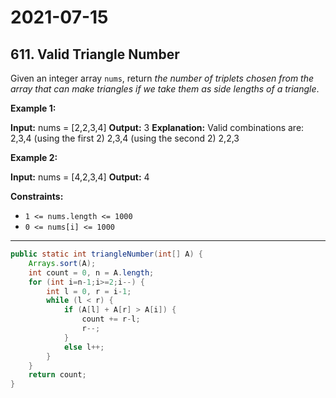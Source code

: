 # 2021-07-15

## 611. Valid Triangle Number

Given an integer array `nums`, return _the number of triplets chosen from the array that can make triangles if we take them as side lengths of a triangle_.

**Example 1:**

**Input:** nums = \[2,2,3,4\]
**Output:** 3
**Explanation:** Valid combinations are:
2,3,4 (using the first 2)
2,3,4 (using the second 2)
2,2,3

**Example 2:**

**Input:** nums = \[4,2,3,4\]
**Output:** 4

**Constraints:**

- `1 <= nums.length <= 1000`
- `0 <= nums[i] <= 1000`

---

```java
public static int triangleNumber(int[] A) {
    Arrays.sort(A);
    int count = 0, n = A.length;
    for (int i=n-1;i>=2;i--) {
        int l = 0, r = i-1;
        while (l < r) {
            if (A[l] + A[r] > A[i]) {
                count += r-l;
                r--;
            }
            else l++;
        }
    }
    return count;
}
```

